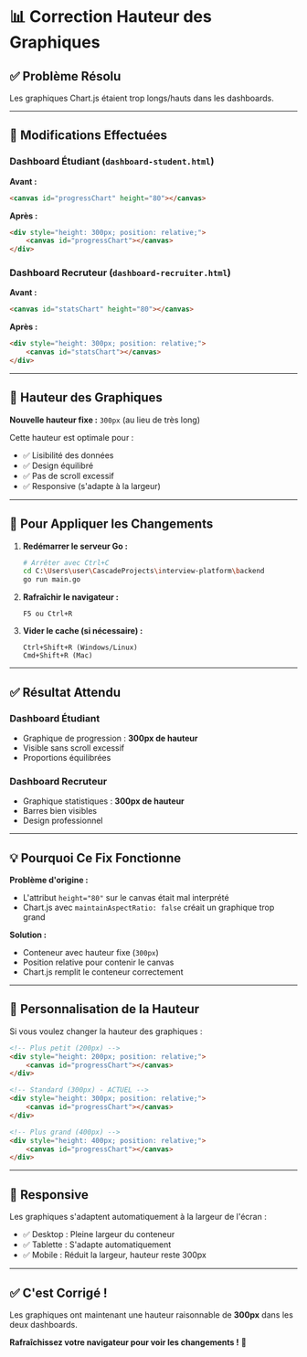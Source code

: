 # 📊 Correction Hauteur des Graphiques

## ✅ Problème Résolu

Les graphiques Chart.js étaient trop longs/hauts dans les dashboards.

---

## 🔧 Modifications Effectuées

### Dashboard Étudiant (`dashboard-student.html`)
**Avant :**
```html
<canvas id="progressChart" height="80"></canvas>
```

**Après :**
```html
<div style="height: 300px; position: relative;">
    <canvas id="progressChart"></canvas>
</div>
```

### Dashboard Recruteur (`dashboard-recruiter.html`)
**Avant :**
```html
<canvas id="statsChart" height="80"></canvas>
```

**Après :**
```html
<div style="height: 300px; position: relative;">
    <canvas id="statsChart"></canvas>
</div>
```

---

## 📏 Hauteur des Graphiques

**Nouvelle hauteur fixe :** `300px` (au lieu de très long)

Cette hauteur est optimale pour :
- ✅ Lisibilité des données
- ✅ Design équilibré
- ✅ Pas de scroll excessif
- ✅ Responsive (s'adapte à la largeur)

---

## 🔄 Pour Appliquer les Changements

1. **Redémarrer le serveur Go :**
   ```bash
   # Arrêter avec Ctrl+C
   cd C:\Users\user\CascadeProjects\interview-platform\backend
   go run main.go
   ```

2. **Rafraîchir le navigateur :**
   ```
   F5 ou Ctrl+R
   ```

3. **Vider le cache (si nécessaire) :**
   ```
   Ctrl+Shift+R (Windows/Linux)
   Cmd+Shift+R (Mac)
   ```

---

## ✅ Résultat Attendu

### Dashboard Étudiant
- Graphique de progression : **300px de hauteur**
- Visible sans scroll excessif
- Proportions équilibrées

### Dashboard Recruteur
- Graphique statistiques : **300px de hauteur**
- Barres bien visibles
- Design professionnel

---

## 💡 Pourquoi Ce Fix Fonctionne

**Problème d'origine :**
- L'attribut `height="80"` sur le canvas était mal interprété
- Chart.js avec `maintainAspectRatio: false` créait un graphique trop grand

**Solution :**
- Conteneur avec hauteur fixe (`300px`)
- Position relative pour contenir le canvas
- Chart.js remplit le conteneur correctement

---

## 🎨 Personnalisation de la Hauteur

Si vous voulez changer la hauteur des graphiques :

```html
<!-- Plus petit (200px) -->
<div style="height: 200px; position: relative;">
    <canvas id="progressChart"></canvas>
</div>

<!-- Standard (300px) - ACTUEL -->
<div style="height: 300px; position: relative;">
    <canvas id="progressChart"></canvas>
</div>

<!-- Plus grand (400px) -->
<div style="height: 400px; position: relative;">
    <canvas id="progressChart"></canvas>
</div>
```

---

## 📱 Responsive

Les graphiques s'adaptent automatiquement à la largeur de l'écran :
- ✅ Desktop : Pleine largeur du conteneur
- ✅ Tablette : S'adapte automatiquement
- ✅ Mobile : Réduit la largeur, hauteur reste 300px

---

## ✅ C'est Corrigé !

Les graphiques ont maintenant une hauteur raisonnable de **300px** dans les deux dashboards.

**Rafraîchissez votre navigateur pour voir les changements !** 🎉
